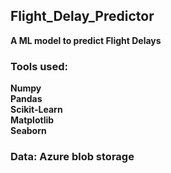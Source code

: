 ## Flight_Delay_Predictor
**A ML model to predict Flight Delays**

### Tools used:
**Numpy**
<br>
**Pandas**
<br>
**Scikit-Learn**
<br>
**Matplotlib**
<br>
**Seaborn**

### **Data:** Azure blob storage

